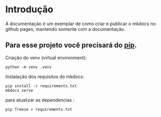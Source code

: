 # Introdução

A documentação é um exemplar de como criar e publicar o mkdocs no github pages, mantendo somente com a documentação.

## Para esse projeto você precisará do [pip]().

Criação do venv (virtual environment):
```
python -m venv .venv
```

Instalação dos requisitos do mkdocs:
```
pip install -r requirements.txt
mkdocs serve
```

para atualizar as dependencias : 

```
pip freeze > requirements.txt
```
